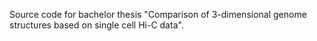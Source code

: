 Source code for bachelor thesis "Comparison of 3-dimensional genome structures based on single cell Hi-C data".

